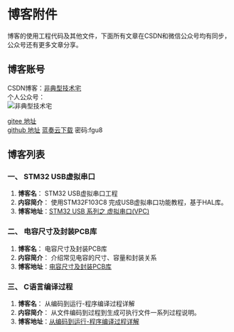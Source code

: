 # 博客附件
博客的使用工程代码及其他文件，下面所有文章在CSDN和微信公众号均有同步，公众号还有更多文章分享。

## 博客账号
CSDN博客：[非典型技术宅](https://blog.csdn.net/mirco_mcu)  
个人公众号：  
![非典型技术宅](https://images.gitee.com/uploads/images/2020/1206/000348_4fc388da_2157114.jpeg "非典型技术宅.jpg")

[gitee 地址](https://gitee.com/garyhobson/Blog-Attachment)  
[github 地址](https://github.com/Gary-Hobson/Blog-Attachment)
[蓝奏云下载](https://wwe.lanzous.com/b015yb1ra)  密码:fgu8

## 博客列表
### 一、 STM32 USB虚拟串口
1. **博客名**： STM32 USB虚拟串口工程   
2. **内容简介**： 使用STM32F103C8 完成USB虚拟串口功能教程，基于HAL库。   
3. **博客地址**：[STM32 USB 系列之 虚拟串口(VPC)](https://blog.csdn.net/mirco_mcu/article/details/106081950)

### 二、 电容尺寸及封装PCB库
1. **博客名**： 电容尺寸及封装PCB库  
2. **内容简介**： 介绍常见电容的尺寸、容量和封装关系
3. **博客地址**：[电容尺寸及封装PCB库](https://blog.csdn.net/mirco_mcu/article/details/82147614)

### 三、 C语言编译过程
1. **博客名**： 从编码到运行-程序编译过程详解    
2. **内容简介**： 从文件编码到过程到生成可执行文件一系列过程说明。
3. **博客地址**：[从编码到运行-程序编译过程详解](https://blog.csdn.net/mirco_mcu/article/details/110942092)
